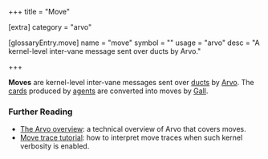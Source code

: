 +++
title = "Move"

[extra]
category = "arvo"

[glossaryEntry.move]
name = "move"
symbol = ""
usage = "arvo"
desc = "A kernel-level inter-vane message sent over ducts by Arvo."

+++

**Moves** are kernel-level inter-vane messages sent over
[ducts](/glossary/duct) by [Arvo](/glossary/arvo). The
[cards](/glossary/card) produced by
[agents](/glossary/agent) are converted into moves by
[Gall](/glossary/gall).

### Further Reading

- [The Arvo overview](/system/kernel): a technical overview of Arvo
  that covers moves.
- [Move trace tutorial](/system/kernel/arvo/guides/move-trace): how to interpret
  move traces when such kernel verbosity is enabled.
